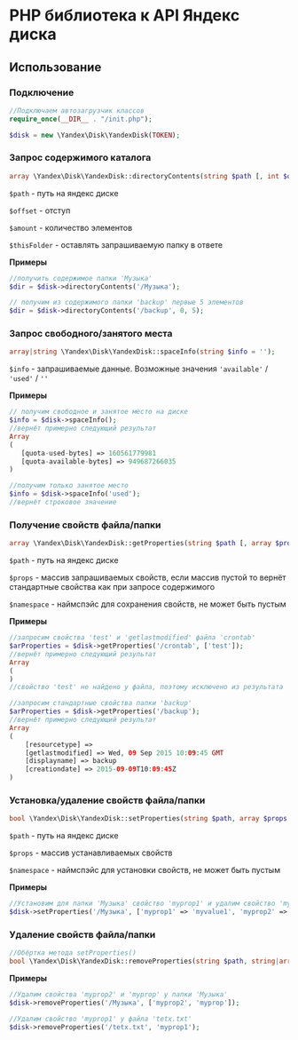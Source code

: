 # PHP библиотека к API Яндекс диска

## Использование

### Подключение
```php
//Подключаем автозагрузчик классов
require_once(__DIR__ . "/init.php");

$disk = new \Yandex\Disk\YandexDisk(TOKEN);
```

### Запрос содержимого каталога
```php
array \Yandex\Disk\YandexDisk::directoryContents(string $path [, int $offset = 0, int $amount = null [, bool $thisFolder = false]]);
```

`$path` - путь на яндекс диске

`$offset` - отступ

`$amount` - количество элементов

`$thisFolder` - оставлять запрашиваемую папку в ответе

**Примеры**

```php
//получить содержимое папки 'Музыка'
$dir = $disk->directoryContents('/Музыка');
```

```php
// получим из содержимого папки 'backup' первые 5 элементов  
$dir = $disk->directoryContents('/backup', 0, 5);
```

### Запрос свободного/занятого места
```php
array|string \Yandex\Disk\YandexDisk::spaceInfo(string $info = '');
```

`$info` - запрашиваемые данные. Возможные значения `'available'` / `'used'` / `''`
 
 **Примеры**
 
 ```php
// получим свободное и занятое место на диске
$info = $disk->spaceInfo();
//вернёт примерно следующий результат
Array
(
    [quota-used-bytes] => 160561779981
    [quota-available-bytes] => 949687266035
)
```

```php
//получим только занятое место
$info = $disk->spaceInfo('used');
//вернёт строковое значение
```

### Получение свойств файла/папки
```php
array \Yandex\Disk\YandexDisk::getProperties(string $path [, array $props = array() [, string $namespace = 'default']);
```

`$path` - путь на яндекс диске

`$props` - массив запрашиваемых свойств, если массив пустой то вернёт стандартные свойства как при запросе содержимого

`$namespace` - наймспэйс для сохранения свойств, не может быть пустым

**Примеры**

```php
//запросим свойства 'test' и 'getlastmodified' файла 'crontab'
$arProperties = $disk->getProperties('/crontab', ['test']);
//вернёт примерно следующий результат
Array
(
)
//свойство 'test' не найдено у файла, поэтому исключено из результата
```

```php
//запросим стандартные свойства папки 'backup'
$arProperties = $disk->getProperties('/backup');
//вернёт примерно следующий результат
Array
(
    [resourcetype] =>
    [getlastmodified] => Wed, 09 Sep 2015 10:09:45 GMT
    [displayname] => backup
    [creationdate] => 2015-09-09T10:09:45Z
)
```

### Установка/удаление свойств файла/папки
```php
bool \Yandex\Disk\YandexDisk::setProperties(string $path, array $props = array() [, string $namespace = 'default']);
```

`$path` - путь на яндекс диске

`$props` - массив устанавливаемых свойств

`$namespace` - наймспэйс для установки свойств, не может быть пустым

**Примеры**

```php
//Установим для папки 'Музыка' свойство 'myprop1' и удалим свойство 'myprop2'
$disk->setProperties('/Музыка', ['myprop1' => 'myvalue1', 'myprop2' => false]);
```

### Удаление свойств файла/папки
```php
//Обёртка метода setProperties()
bool \Yandex\Disk\YandexDisk::removeProperties(string $path, string|array $props [, $namespace = 'default'])
```

**Примеры**

```php
//Удалим свойства 'myprop2' и 'myprop' у папки 'Музыка'
$disk->removeProperties('/Музыка', ['myprop2', 'myprop']);
```

```php
//Удалим свойство 'myprop1' у файла 'tetx.txt'
$disk->removeProperties('/tetx.txt', 'myprop1');
```